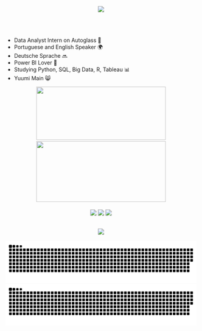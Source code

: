 
<div align="center">
 
<a href="https://github.com/Sissaz" > <img width="35%"  src="https://cdn.discordapp.com/attachments/589442956021465142/964401865943035945/Sicilia_GRANDE.png" /></a>
 
</div>
<br>
<br />

* Data Analyst Intern on Autoglass 💙
* Portuguese and English Speaker 🌍
* Deutsche Sprache 🔜
* Power BI Lover 💛
* Studying Python, SQL, Big Data, R, Tableau  📊
* Yuumi Main 😸

<div align="center">
<img height="140rem" width="340px" src="https://github-readme-stats.vercel.app/api?username=sissaz&show_icons=true&theme=rose_pine&include_all_commits=true&count_private=true&hide=contribs,issues,prs"/>
 </div>
 <div align="center"> 
  <img height="160rem" width="340px" src="https://github-readme-stats.vercel.app/api/top-langs/?username=sissaz&layout=compact&langs_count=7&theme=rose_pine"/>
</div>
  
<div align="center">
<br>
      <a href="https://www.linkedin.com/in/Siciliag" target="_blank"><img src="https://img.shields.io/badge/-LinkedIn-%230077B5?style=for-the-badge&logo=linkedin&logoColor=white" target="_blank"></a> 
      <a href = "mailto:siciiliagiacomazza@gmail.com"><img src="https://img.shields.io/badge/Gmail-D14836?style=for-the-badge&logo=gmail&logoColor=white" target="_blank"></a>
  <a href="https://instagram.com/sissagz" target="_blank"><img src="https://img.shields.io/badge/Instagram-E4405F?style=for-the-badge&logo=instagram&logoColor=white" target="_blank"></a>

<br />
<br>
  
<div align="center">
  
![](https://komarev.com/ghpvc/?username=Sissaz&color=fa7f72&style=flat&label=Profile+Views)
 
</div>
<div align="center">
  
 
 ![github contribution grid snake animation](https://raw.githubusercontent.com/Sissaz/Sissaz/output/github-contribution-grid-snake-sissa.svg#gh-dark-mode-only)
![github contribution grid snake animation](https://raw.githubusercontent.com/Sissaz/Sissaz/output/github-contribution-grid-snake-white.svg#gh-light-mode-only)
  
</div>
</div>


